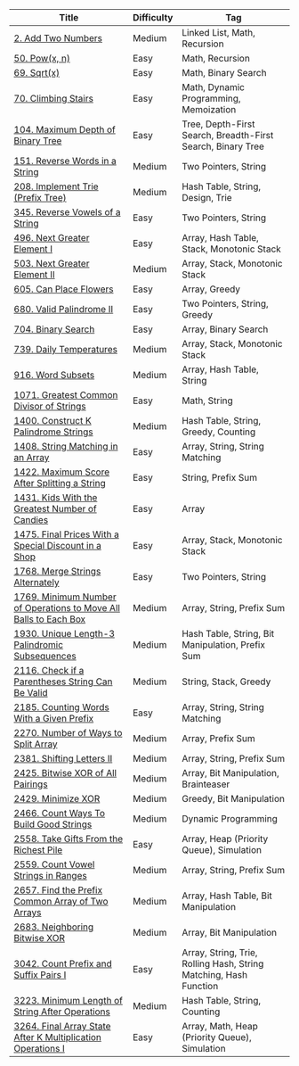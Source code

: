| Title                                                                                 | Difficulty | Tag                                                               |
| ------------------------------------------------------------------------------------- | ---------- | ----------------------------------------------------------------- |
| [2. Add Two Numbers](/go/problems/0002)                                               | Medium     | Linked List, Math, Recursion                                      |
| [50. Pow(x, n)](/go/problems/0050)                                                    | Easy       | Math, Recursion                                                   |
| [69. Sqrt(x)](/go/problems/0069)                                                      | Easy       | Math, Binary Search                                               |
| [70. Climbing Stairs](/go/problems/0070)                                              | Easy       | Math, Dynamic Programming, Memoization                            |
| [104. Maximum Depth of Binary Tree](/go/problems/0104)                                | Easy       | Tree, Depth-First Search, Breadth-First Search, Binary Tree       |
| [151. Reverse Words in a String](/go/problems/0151)                                   | Medium     | Two Pointers, String                                              |
| [208. Implement Trie (Prefix Tree)](/go/problems/0208)                                | Medium     | Hash Table, String, Design, Trie                                  |
| [345. Reverse Vowels of a String](/go/problems/0345)                                  | Easy       | Two Pointers, String                                              |
| [496. Next Greater Element I](/go/problems/0496)                                      | Easy       | Array, Hash Table, Stack, Monotonic Stack                         |
| [503. Next Greater Element II](/go/problems/0503)                                     | Medium     | Array, Stack, Monotonic Stack                                     |
| [605. Can Place Flowers](/go/problems/0605)                                           | Easy       | Array, Greedy                                                     |
| [680. Valid Palindrome II](/go/problems/0680)                                         | Easy       | Two Pointers, String, Greedy                                      |
| [704. Binary Search](/go/problems/0704)                                               | Easy       | Array, Binary Search                                              |
| [739. Daily Temperatures](/go/problems/0739)                                          | Medium     | Array, Stack, Monotonic Stack                                     |
| [916. Word Subsets](/go/problems/0916)                                                | Medium     | Array, Hash Table, String                                         |
| [1071. Greatest Common Divisor of Strings](/go/problems/1071)                         | Easy       | Math, String                                                      |
| [1400. Construct K Palindrome Strings](/go/problems/1400)                             | Medium     | Hash Table, String, Greedy, Counting                              |
| [1408. String Matching in an Array](/go/problems/1408)                                | Easy       | Array, String, String Matching                                    |
| [1422. Maximum Score After Splitting a String](/go/problems/1422)                     | Easy       | String, Prefix Sum                                                |
| [1431. Kids With the Greatest Number of Candies](/go/problems/1431)                   | Easy       | Array                                                             |
| [1475. Final Prices With a Special Discount in a Shop](/go/problems/1475)             | Easy       | Array, Stack, Monotonic Stack                                     |
| [1768. Merge Strings Alternately](/go/problems/1768)                                  | Easy       | Two Pointers, String                                              |
| [1769. Minimum Number of Operations to Move All Balls to Each Box](/go/problems/1769) | Medium     | Array, String, Prefix Sum                                         |
| [1930. Unique Length-3 Palindromic Subsequences](/go/problems/1930)                   | Medium     | Hash Table, String, Bit Manipulation, Prefix Sum                  |
| [2116. Check if a Parentheses String Can Be Valid](/go/problems/2116)                 | Medium     | String, Stack, Greedy                                             |
| [2185. Counting Words With a Given Prefix](/go/problems/2185)                         | Easy       | Array, String, String Matching                                    |
| [2270. Number of Ways to Split Array](/go/problems/2270)                              | Medium     | Array, Prefix Sum                                                 |
| [2381. Shifting Letters II](/go/problems/2381)                                        | Medium     | Array, String, Prefix Sum                                         |
| [2425. Bitwise XOR of All Pairings](/go/problems/2425)                                | Medium     | Array, Bit Manipulation, Brainteaser                              |
| [2429. Minimize XOR](/go/problems/2429)                                               | Medium     | Greedy, Bit Manipulation                                          |
| [2466. Count Ways To Build Good Strings](/go/problems/2466)                           | Medium     | Dynamic Programming                                               |
| [2558. Take Gifts From the Richest Pile](/go/problems/2558)                           | Easy       | Array, Heap (Priority Queue), Simulation                          |
| [2559. Count Vowel Strings in Ranges](/go/problems/2559)                              | Medium     | Array, String, Prefix Sum                                         |
| [2657. Find the Prefix Common Array of Two Arrays](/go/problems/2657)                 | Medium     | Array, Hash Table, Bit Manipulation                               |
| [2683. Neighboring Bitwise XOR](/go/problems/2683)                                    | Medium     | Array, Bit Manipulation                                           |
| [3042. Count Prefix and Suffix Pairs I](/go/problems/3042)                            | Easy       | Array, String, Trie, Rolling Hash, String Matching, Hash Function |
| [3223. Minimum Length of String After Operations](/go/problems/3223)                  | Medium     | Hash Table, String, Counting                                      |
| [3264. Final Array State After K Multiplication Operations I](/go/problems/3264)      | Easy       | Array, Math, Heap (Priority Queue), Simulation                    |
